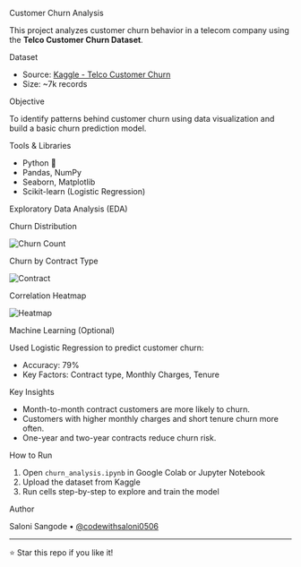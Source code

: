  Customer Churn Analysis

This project analyzes customer churn behavior in a telecom company using the **Telco Customer Churn Dataset**.

 Dataset

- Source: [Kaggle - Telco Customer Churn](https://www.kaggle.com/datasets/blastchar/telco-customer-churn)
- Size: ~7k records

 Objective

To identify patterns behind customer churn using data visualization and build a basic churn prediction model.

 Tools & Libraries

- Python 🐍
- Pandas, NumPy
- Seaborn, Matplotlib
- Scikit-learn (Logistic Regression)

 Exploratory Data Analysis (EDA)

 Churn Distribution

![Churn Count](images/churn_pie.png)

 Churn by Contract Type

![Contract](images/churn_by_contract.png)

Correlation Heatmap

![Heatmap](images/correlation_heatmap.png)

 Machine Learning (Optional)

Used Logistic Regression to predict customer churn:
- Accuracy: 79%
- Key Factors: Contract type, Monthly Charges, Tenure

 Key Insights

- Month-to-month contract customers are more likely to churn.
- Customers with higher monthly charges and short tenure churn more often.
- One-year and two-year contracts reduce churn risk.

 How to Run

1. Open `churn_analysis.ipynb` in Google Colab or Jupyter Notebook
2. Upload the dataset from Kaggle
3. Run cells step-by-step to explore and train the model

 Author

Saloni Sangode • [@codewithsaloni0506](https://github.com/codewithsaloni0506)

---

 ⭐ Star this repo if you like it!
